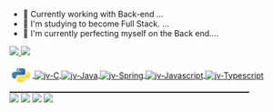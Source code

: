 - 🔭 Currently working with Back-end ...
- 🌱 I'm studying to become Full Stack. ...
- 🤔 I'm currently perfecting myself on the Back end....  
 <div>
  <a href="https://github.com/joaovictorgb">
  <img height="180em" src="https://github-readme-stats.vercel.app/api?username=joaovictorgb&show_icons=true&theme=react&include_all_commits=true&count_private=true"/>
  <img height="130em" src="https://github-readme-stats.vercel.app/api/top-langs/?username=joaovictorgb&layout=compact&langs_count=7&theme=react"/>
</div>
<div style="display: inline_block"><br>

  <img align="center" alt="jv-Python" height="30" width="40" src="https://raw.githubusercontent.com/devicons/devicon/master/icons/python/python-original.svg">
  <img align="center" alt="jv-C" height="30" width="40" src="https://cdn.jsdelivr.net/gh/devicons/devicon/icons/c/c-original.svg">
  <img align="center" alt="jv-Java" height="30" width="40" src="https://cdn.jsdelivr.net/gh/devicons/devicon/icons/java/java-original.svg" />
  <img align="center" alt="jv-Spring" height="30" width="40" src="https://cdn.jsdelivr.net/gh/devicons/devicon/icons/spring/spring-original.svg" />
  <img align="center" alt="jv-Javascript" height="30" width="40" src="https://cdn.jsdelivr.net/gh/devicons/devicon/icons/javascript/javascript-original.svg" />
  <img align="center" alt="jv-Typescript" height="30" width="40" src="https://cdn.jsdelivr.net/gh/devicons/devicon/icons/typescript/typescript-original.svg" />                                                           
</div>
 __________________________________________________________________
<div> 
  <a href="https://www.youtube.com/channel/UCPI5YM7vnGYR2RW3hwsIZvA" target="_blank"><img src="https://img.shields.io/badge/YouTube-FF0000?style=for-the-badge&logo=youtube&logoColor=white" target="_blank"></a>
  <a href="https://instagram.com/joaovictorgb" target="_blank"><img src="https://img.shields.io/badge/-Instagram-%23E4405F?style=for-the-badge&logo=instagram&logoColor=white" target="_blank"></a>
  <a href = "mailto:joaovgb5@gmail.com"><img src="https://img.shields.io/badge/-Gmail-%23333?style=for-the-badge&logo=gmail&logoColor=white" target="_blank"></a>
  <a href="https://www.linkedin.com/in/joaovictorgb" target="_blank"><img src="https://img.shields.io/badge/-LinkedIn-%230077B5?style=for-the-badge&logo=linkedin&logoColor=white" target="_blank"></a> 

</div>
